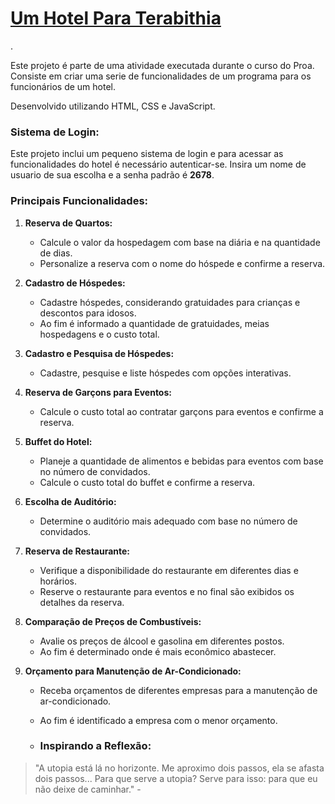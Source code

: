 # <h1><a href="https://sidneyfrancadev.github.io/Um-Hotel-para-Terabithia./">Um Hotel Para Terabithia</a></h1>.

Este projeto é parte de uma atividade executada durante o curso do Proa. Consiste em criar uma serie de funcionalidades de um programa para os funcionários de um hotel.

Desenvolvido utilizando HTML, CSS e JavaScript.

### **Sistema de Login:**
Este projeto inclui um pequeno sistema de login e para acessar as funcionalidades do hotel é necessário autenticar-se. Insira um nome de usuario de sua escolha e a senha padrão é **2678**.



### **Principais Funcionalidades:**
1. **Reserva de Quartos:**
   - Calcule o valor da hospedagem com base na diária e na quantidade de dias.
   - Personalize a reserva com o nome do hóspede e confirme a reserva.

2. **Cadastro de Hóspedes:**
   - Cadastre hóspedes, considerando gratuidades para crianças e descontos para idosos.
   - Ao fim é informado a quantidade de gratuidades, meias hospedagens e o custo total.

3. **Cadastro e Pesquisa de Hóspedes:**
   - Cadastre, pesquise e liste hóspedes com opções interativas.

4. **Reserva de Garçons para Eventos:**
   - Calcule o custo total ao contratar garçons para eventos e confirme a reserva.

5. **Buffet do Hotel:**
   - Planeje a quantidade de alimentos e bebidas para eventos com base no número de convidados.
   - Calcule o custo total do buffet e confirme a reserva.

6. **Escolha de Auditório:**
   - Determine o auditório mais adequado com base no número de convidados.

7. **Reserva de Restaurante:**
   - Verifique a disponibilidade do restaurante em diferentes dias e horários.
   - Reserve o restaurante para eventos e no final são exibidos os detalhes da reserva.

8. **Comparação de Preços de Combustíveis:**
   - Avalie os preços de álcool e gasolina em diferentes postos.
   - Ao fim é determinado onde é mais econômico abastecer.

9. **Orçamento para Manutenção de Ar-Condicionado:**
   - Receba orçamentos de diferentes empresas para a manutenção de ar-condicionado.
   - Ao fim é identificado a empresa com o menor orçamento.
  
   - ### **Inspirando a Reflexão:**
> "A utopia está lá no horizonte. Me aproximo dois passos, ela se afasta dois passos... Para que serve a utopia? Serve para isso: para que eu não deixe de caminhar." -
